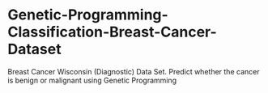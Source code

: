 # Genetic-Programming-Classification-Breast-Cancer-Dataset
Breast Cancer Wisconsin (Diagnostic) Data Set. Predict whether the cancer is benign or malignant using Genetic Programming

